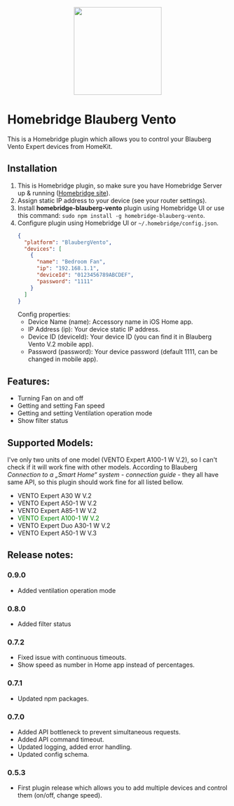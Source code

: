 <p align="center"><img src="https://blaubergventilatoren.de/assets/9f5a0cb2/images/blauberg.svg" width="200"></p>

# Homebridge Blauberg Vento

This is a Homebridge plugin which allows you to control your Blauberg Vento Expert devices from HomeKit.


## Installation

1. This is Homebridge plugin, so make sure you have Homebridge Server up & running ([Homebridge site](https://homebridge.io)).
2. Assign static IP address to your device (see your router settings).
3. Install **homebridge-blauberg-vento** plugin using Homebridge UI or use this command: `sudo npm install -g homebridge-blauberg-vento`.
4. Configure plugin using Homebridge UI or `~/.homebridge/config.json`.
    ```json
    {
      "platform": "BlaubergVento",
      "devices": [
        {
          "name": "Bedroom Fan",
          "ip": "192.168.1.1",
          "deviceId": "0123456789ABCDEF",
          "password": "1111"
        }
      ]
    }
    ```
   Config properties:
   - Device Name (name): Accessory name in iOS Home app.
   - IP Address (ip): Your device static IP address.
   - Device ID (deviceId): Your device ID (you can find it in Blauberg Vento V.2 mobile app).
   - Password (password): Your device password (default 1111, can be changed in mobile app).

## Features:

- Turning Fan on and off
- Getting and setting Fan speed
- Getting and setting Ventilation operation mode
- Show filter status

## Supported Models:

I've only two units of one model (VENTO Expert A100-1 W V.2), so I can't check if it will work fine with other models.
According to Blauberg _Connection to a „Smart Home“ system - connection guide_ - they all have same API, so this plugin should work fine for all listed bellow.

- VENTO Expert A30 W V.2
- VENTO Expert A50-1 W V.2
- VENTO Expert A85-1 W V.2
- <span style="color:green">VENTO Expert A100-1 W V.2</span>
- VENTO Expert Duo A30-1 W V.2
- VENTO Expert A50-1 W V.3

## Release notes:

### 0.9.0
- Added ventilation operation mode

### 0.8.0
- Added filter status

### 0.7.2
- Fixed issue with continuous timeouts.
- Show speed as number in Home app instead of percentages.

### 0.7.1
- Updated npm packages.

### 0.7.0
- Added API bottleneck to prevent simultaneous requests.
- Added API command timeout.
- Updated logging, added error handling.
- Updated config schema.

### 0.5.3
- First plugin release which allows you to add multiple devices and control them (on/off, change speed).
